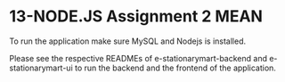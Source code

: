 # 13-NODE.JS Assignment 2 MEAN

To run the application make sure MySQL and Nodejs is installed.

Please see the respective READMEs of e-stationarymart-backend and e-stationarymart-ui to run the backend and the frontend of the application.
